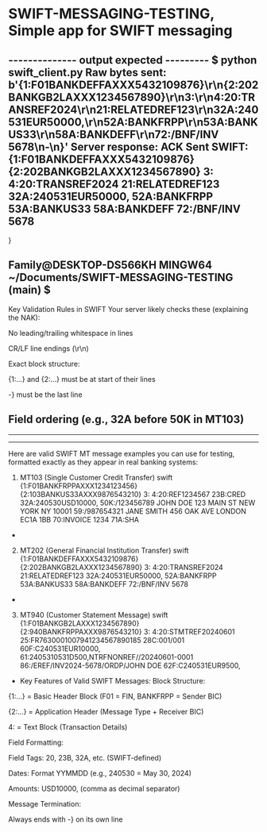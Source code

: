 # SWIFT-MESSAGING-TESTING, Simple app for SWIFT messaging

<!-- How to Test
Start the server:
bash
python swift_server.py

Run the client:
bash
python swift_client.py
Expected Output:

Server logs valid SWIFT messages

Client receives "ACK" for valid messages

Invalid messages get "NAK" -->
-------------- output expected ---------
$ python swift_client.py
Raw bytes sent: b'{1:F01BANKDEFFAXXX5432109876}\r\n{2:202BANKGB2LAXXX1234567890}\r\n3:\r\n4:20:TRANSREF2024\r\n21:RELATEDREF123\r\n32A:240531EUR50000,\r\n52A:BANKFRPP\r\n53A:BANKUS33\r\n58A:BANKDEFF\r\n72:/BNF/INV 5678\n-\n}'
Server response: ACK
Sent SWIFT:
{1:F01BANKDEFFAXXX5432109876}
{2:202BANKGB2LAXXX1234567890}
3:
4:20:TRANSREF2024
21:RELATEDREF123
32A:240531EUR50000,
52A:BANKFRPP
53A:BANKUS33
58A:BANKDEFF
72:/BNF/INV 5678
-
}

Family@DESKTOP-DS566KH MINGW64 ~/Documents/SWIFT-MESSAGING-TESTING (main)
$
----------------------------------------

Key Validation Rules in SWIFT
Your server likely checks these (explaining the NAK):

No leading/trailing whitespace in lines

CR/LF line endings (\r\n)

Exact block structure:

{1:...} and {2:...} must be at start of their lines

-} must be the last line

## Field ordering (e.g., 32A before 50K in MT103)

--------------

--------------
Here are valid SWIFT MT message examples you can use for testing, formatted exactly as they appear in real banking systems:

1. MT103 (Single Customer Credit Transfer)
   swift
   {1:F01BANKFRPPAXXX1234123456}
   {2:103BANKUS33AXXX9876543210}
   3:
   4:20:REF1234567
   23B:CRED
   32A:240530USD10000,
   50K:/123456789
   JOHN DOE
   123 MAIN ST
   NEW YORK NY 10001
   59:/987654321
   JANE SMITH
   456 OAK AVE
   LONDON EC1A 1BB
   70:INVOICE 1234
   71A:SHA

-

2. MT202 (General Financial Institution Transfer)
   swift
   {1:F01BANKDEFFAXXX5432109876}
   {2:202BANKGB2LAXXX1234567890}
   3:
   4:20:TRANSREF2024
   21:RELATEDREF123
   32A:240531EUR50000,
   52A:BANKFRPP
   53A:BANKUS33
   58A:BANKDEFF
   72:/BNF/INV 5678

-

3. MT940 (Customer Statement Message)
   swift
   {1:F01BANKGB2LAXXX1234567890}
   {2:940BANKFRPPAXXX9876543210}
   3:
   4:20:STMTREF20240601
   25:FR7630001007941234567890185
   28C:001/001
   60F:C240531EUR10000,
   61:2405310531D500,NTRFNONREF//20240601-0001
   86:/EREF/INV2024-5678/ORDP/JOHN DOE
   62F:C240531EUR9500,

- Key Features of Valid SWIFT Messages:
  Block Structure:

{1:...} = Basic Header Block (F01 = FIN, BANKFRPP = Sender BIC)

{2:...} = Application Header (Message Type + Receiver BIC)

4: = Text Block (Transaction Details)

Field Formatting:

Field Tags: 20, 23B, 32A, etc. (SWIFT-defined)

Dates: Format YYMMDD (e.g., 240530 = May 30, 2024)

Amounts: USD10000, (comma as decimal separator)

Message Termination:

Always ends with -} on its own line
